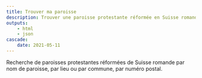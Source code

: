 ```yaml
--- 
title: Trouver ma paroisse
description: Trouver une paroisse protestante réformée en Suisse romande en 5 secondes chrono par numéro postal (NPA), lieu, nom, région, etc.
outputs:
    - html
    - json
cascade:
    date: 2021-05-11
---
```


Recherche de paroisses protestantes réformées de Suisse romande par nom de paroisse, par lieu ou par commune, par numéro postal.